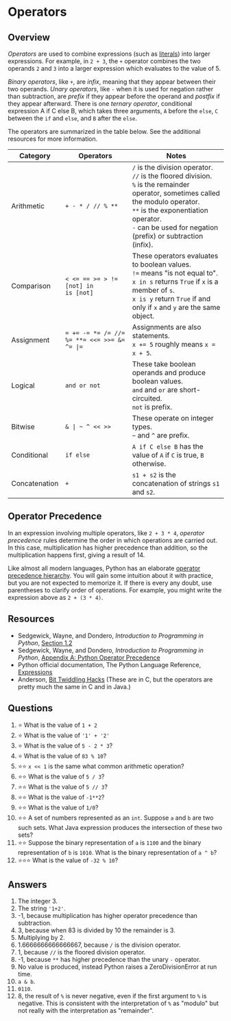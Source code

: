 # Operators
## Overview
*Operators* are used to combine expressions (such as [literals](built_in_types.md#Literals)) into larger expressions. For example, in `2 + 3`, the `+` operator combines the two operands `2` and `3` into a larger expression which evaluates to the value of 5.

*Binary operators*, like `+`, are *infix*, meaning that they appear between their two operands. *Unary operators*, like `-` when it is used for negation rather than subtraction, are *prefix* if they appear before the operand and *postfix* if they appear afterward. There is one *ternary operator*, conditional expression A if C else B, which takes three arguments, `A` before the `else`, `C` between the `if` and `else`, and `B` after the `else`.

The operators are summarized in the table below. See the additional resources for more information.

Category|Operators|Notes
-|-|-
Arithmetic|`+ - * / // % **`|`/` is the division operator.<br>`//` is the floored division.<br>`%` is the remainder operator, sometimes called the modulo operator.<br>`**` is the exponentiation operator.<br>`-` can be used for negation (prefix) or subtraction (infix).
Comparison|`< <= == >= > !=`<br>`[not] in`<br>`is [not]`|These operators evaluates to boolean values.<br>`!=` means "is not equal to".<br>`x in s` returns `True` if `x` is a member of `s`.<br>`x is y` return `True` if and only if `x` and `y` are the same object.
Assignment|`= += -= *= /= //= %= **= <<= >>= &= ^= \|=`|Assignments are also statements.<br>`x += 5` roughly means `x = x + 5`.
Logical|`and or not`|These take boolean operands and produce boolean values.<br>`and` and `or` are short-circuited.<br>`not` is prefix.
Bitwise|`& \| ~ ^ << >>`|These operate on integer types.<br>`~` and `^` are prefix.
Conditional|`if else`|`A if C else B` has the value of `A` if `C` is true, `B` otherwise.
Concatenation|`+`|`s1 + s2` is the concatenation of strings `s1` and `s2`.

## Operator Precedence
In an expression involving multiple operators, like `2 + 3 * 4`, *operator precedence* rules determine the order in which operations are carried out. In this case, multiplication has higher precedence than addition, so the multiplication happens first, giving a result of 14.

Like almost all modern languages, Python has an elaborate [operator precedence hierarchy](https://introcs.cs.princeton.edu/python/appendix_precedence/). You will gain some intuition about it with practice, but you are not expected to memorize it. If there is every any doubt, use parentheses to clarify order of operations. For example, you might write the expression above as `2 + (3 * 4)`. 

## Resources
- Sedgewick, Wayne, and Dondero, *Introduction to Programming in Python*, [Section 1.2](https://introcs.cs.princeton.edu/python/12types/)
- Sedgewick, Wayne, and Dondero, *Introduction to Programming in Python*, [Appendix A: Python Operator Precedence](https://introcs.cs.princeton.edu/python/appendix_precedence/)
- Python official documentation, The Python Language Reference, [Expressions](https://docs.python.org/3/reference/expressions.html)
- Anderson, [Bit Twiddling Hacks](https://graphics.stanford.edu/~seander/bithacks.html) (These are in C, but the operators are pretty much the same in C and in Java.)

## Questions
1. :star: What is the value of `1 + 2`
1. :star: What is the value of `'1' + '2'`
1. :star: What is the value of `5 - 2 * 3`?
1. :star: What is the value of `83 % 10`?
1. :star::star: `x << 1` is the same what common arithmetic operation?
1. :star::star: What is the value of `5 / 3`?
1. :star::star: What is the value of `5 // 3`?
1. :star::star: What is the value of `-1**2`?
1. :star::star: What is the value of `1/0`?
1. :star::star: A set of numbers represented as an `int`. Suppose `a` and `b` are two such sets. What Java expression produces the intersection of these two sets?
1. :star::star: Suppose the binary representation of `a` is `1100` and the binary representation of `b` is `1010`. What is the binary representation of `a ^ b`?
1. :star::star::star: What is the value of `-32 % 10`?

## Answers
1. The integer 3.
1. The string `'1+2'`.
1. -1, because multiplication has higher operator precedence than subtraction.
1. 3, because when 83 is divided by 10 the remainder is 3.
1. Multiplying by 2.
1. 1.6666666666666667, because `/` is the division operator.
1. 1, because `//` is the floored division operator.
1. -1, because `**` has higher precedence than the unary `-` operator.
1. No value is produced, instead Python raises a ZeroDivisionError at run time.
1. `a & b`.
1. `0110`.
1. 8, the result of `%` is never negative, even if the first argument to `%` is negative. This is consistent with the interpretation of `%` as "modulo" but not really with the interpretation as "remainder".
